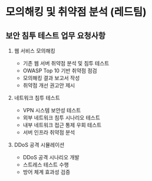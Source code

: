 # 모의해킹 및 취약점 분석 (레드팀)

## 보안 침투 테스트 업무 요청사항

1. 웹 서비스 모의해킹
   - 기존 웹 서버 취약점 분석 및 침투 테스트
   - OWASP Top 10 기반 취약점 점검
   - 모의해킹 결과 보고서 작성
   - 취약점 개선 권고안 제시

2. 네트워크 침투 테스트
   - VPN 시스템 보안성 테스트
   - 외부 네트워크 침투 시나리오 테스트
   - 내부 네트워크 접근 통제 우회 테스트
   - 서버 인프라 취약점 분석

3. DDoS 공격 시뮬레이션
   - DDoS 공격 시나리오 개발
   - 스트레스 테스트 수행
   - 방어 체계 효과성 검증
